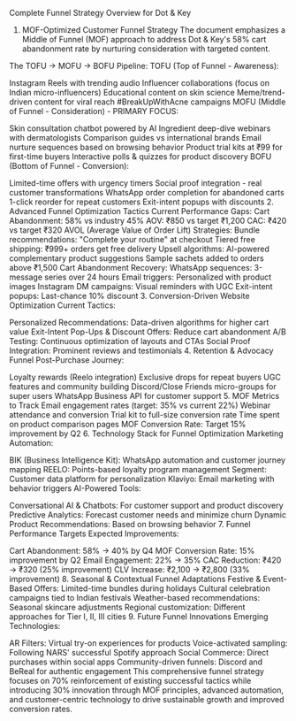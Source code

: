 Complete Funnel Strategy Overview for Dot & Key
1. MOF-Optimized Customer Funnel Strategy
The document emphasizes a Middle of Funnel (MOF) approach to address Dot & Key's 58% cart abandonment rate by nurturing consideration with targeted content.

The TOFU → MOFU → BOFU Pipeline:
TOFU (Top of Funnel - Awareness):

Instagram Reels with trending audio
Influencer collaborations (focus on Indian micro-influencers)
Educational content on skin science
Meme/trend-driven content for viral reach
#BreakUpWithAcne campaigns
MOFU (Middle of Funnel - Consideration) - PRIMARY FOCUS:

Skin consultation chatbot powered by AI
Ingredient deep-dive webinars with dermatologists
Comparison guides vs international brands
Email nurture sequences based on browsing behavior
Product trial kits at ₹99 for first-time buyers
Interactive polls & quizzes for product discovery
BOFU (Bottom of Funnel - Conversion):

Limited-time offers with urgency timers
Social proof integration - real customer transformations
WhatsApp order completion for abandoned carts
1-click reorder for repeat customers
Exit-intent popups with discounts
2. Advanced Funnel Optimization Tactics
Current Performance Gaps:
Cart Abandonment: 58% vs industry 45%
AOV: ₹850 vs target ₹1,200
CAC: ₹420 vs target ₹320
AVOL (Average Value of Order Lift) Strategies:
Bundle recommendations: "Complete your routine" at checkout
Tiered free shipping: ₹999+ orders get free delivery
Upsell algorithms: AI-powered complementary product suggestions
Sample sachets added to orders above ₹1,500
Cart Abandonment Recovery:
WhatsApp sequences: 3-message series over 24 hours
Email triggers: Personalized with product images
Instagram DM campaigns: Visual reminders with UGC
Exit-intent popups: Last-chance 10% discount
3. Conversion-Driven Website Optimization
Current Tactics:

Personalized Recommendations: Data-driven algorithms for higher cart value
Exit-Intent Pop-Ups & Discount Offers: Reduce cart abandonment
A/B Testing: Continuous optimization of layouts and CTAs
Social Proof Integration: Prominent reviews and testimonials
4. Retention & Advocacy Funnel
Post-Purchase Journey:

Loyalty rewards (Reelo integration)
Exclusive drops for repeat buyers
UGC features and community building
Discord/Close Friends micro-groups for super users
WhatsApp Business API for customer support
5. MOF Metrics to Track
Email engagement rates (target: 35% vs current 22%)
Webinar attendance and conversion
Trial kit to full-size conversion rate
Time spent on product comparison pages
MOF Conversion Rate: Target 15% improvement by Q2
6. Technology Stack for Funnel Optimization
Marketing Automation:

BIK (Business Intelligence Kit): WhatsApp automation and customer journey mapping
REELO: Points-based loyalty program management
Segment: Customer data platform for personalization
Klaviyo: Email marketing with behavior triggers
AI-Powered Tools:

Conversational AI & Chatbots: For customer support and product discovery
Predictive Analytics: Forecast customer needs and minimize churn
Dynamic Product Recommendations: Based on browsing behavior
7. Funnel Performance Targets
Expected Improvements:

Cart Abandonment: 58% → 40% by Q4
MOF Conversion Rate: 15% improvement by Q2
Email Engagement: 22% → 35%
CAC Reduction: ₹420 → ₹320 (25% improvement)
CLV Increase: ₹2,100 → ₹2,800 (33% improvement)
8. Seasonal & Contextual Funnel Adaptations
Festive & Event-Based Offers: Limited-time bundles during holidays
Cultural celebration campaigns tied to Indian festivals
Weather-based recommendations: Seasonal skincare adjustments
Regional customization: Different approaches for Tier I, II, III cities
9. Future Funnel Innovations
Emerging Technologies:

AR Filters: Virtual try-on experiences for products
Voice-activated sampling: Following NARS' successful Spotify approach
Social Commerce: Direct purchases within social apps
Community-driven funnels: Discord and BeReal for authentic engagement
This comprehensive funnel strategy focuses on 70% reinforcement of existing successful tactics while introducing 30% innovation through MOF principles, advanced automation, and customer-centric technology to drive sustainable growth and improved conversion rates.

